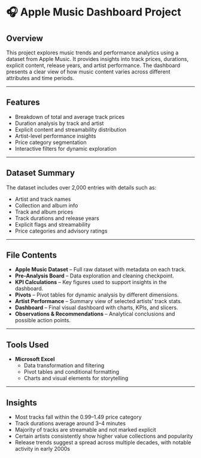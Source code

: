 # 🎧 Apple Music Dashboard Project

## Overview

This project explores music trends and performance analytics using a dataset from Apple Music. It provides insights into track prices, durations, explicit content, release years, and artist performance. The dashboard presents a clear view of how music content varies across different attributes and time periods.

---

## Features

- Breakdown of total and average track prices
- Duration analysis by track and artist
- Explicit content and streamability distribution
- Artist-level performance insights
- Price category segmentation
- Interactive filters for dynamic exploration

---

## Dataset Summary

The dataset includes over 2,000 entries with details such as:

- Artist and track names
- Collection and album info
- Track and album prices
- Track durations and release years
- Explicit flags and streamability
- Price categories and advisory ratings

---

## File Contents

- **Apple Music Dataset** – Full raw dataset with metadata on each track.
- **Pre-Analysis Board** – Data exploration and cleaning checkpoint.
- **KPI Calculations** – Key figures used to support insights in the dashboard.
- **Pivots** – Pivot tables for dynamic analysis by different dimensions.
- **Artist Performance** – Summary view of selected artists’ track stats.
- **Dashboard** – Final visual dashboard with charts, KPIs, and slicers.
- **Observations & Recommendations** – Analytical conclusions and possible action points.

---

## Tools Used

- **Microsoft Excel**
  - Data transformation and filtering
  - Pivot tables and conditional formatting
  - Charts and visual elements for storytelling

---

## Insights

- Most tracks fall within the $0.99–$1.49 price category
- Track durations average around 3–4 minutes
- Majority of tracks are streamable and not marked explicit
- Certain artists consistently show higher value collections and popularity
- Release trends suggest a spread across multiple decades, with notable activity in early 2000s

